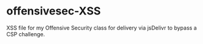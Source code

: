 # offensivesec-XSS
XSS file for my Offensive Security class for delivery via jsDelivr to bypass a CSP challenge.
